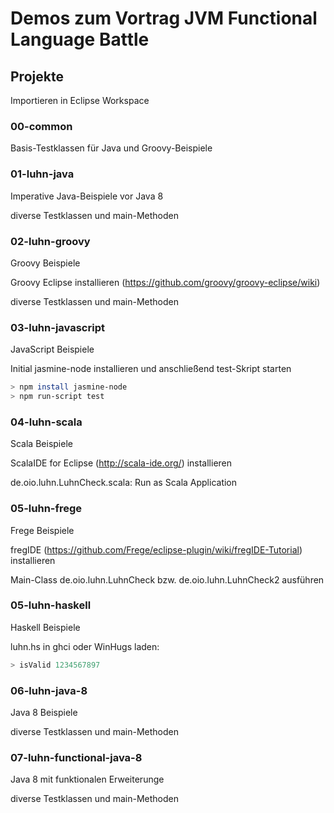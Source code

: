 # Demos zum Vortrag JVM Functional Language Battle

## Projekte

Importieren in Eclipse Workspace

### 00-common
Basis-Testklassen für Java und Groovy-Beispiele

### 01-luhn-java
Imperative Java-Beispiele vor Java 8

diverse Testklassen und main-Methoden

### 02-luhn-groovy
Groovy Beispiele

Groovy Eclipse installieren (https://github.com/groovy/groovy-eclipse/wiki)

diverse Testklassen und main-Methoden

### 03-luhn-javascript
JavaScript Beispiele

Initial jasmine-node installieren und anschließend test-Skript starten

```bash
> npm install jasmine-node
> npm run-script test
```

### 04-luhn-scala
Scala Beispiele

ScalaIDE for Eclipse (http://scala-ide.org/) installieren

de.oio.luhn.LuhnCheck.scala: Run as Scala Application

### 05-luhn-frege
Frege Beispiele

fregIDE (https://github.com/Frege/eclipse-plugin/wiki/fregIDE-Tutorial) installieren

Main-Class de.oio.luhn.LuhnCheck bzw. de.oio.luhn.LuhnCheck2 ausführen

### 05-luhn-haskell
Haskell Beispiele

luhn.hs in ghci oder WinHugs laden:

```haskell
> isValid 1234567897
```

### 06-luhn-java-8
Java 8 Beispiele

diverse Testklassen und main-Methoden

### 07-luhn-functional-java-8
Java 8 mit funktionalen Erweiterunge

diverse Testklassen und main-Methoden
